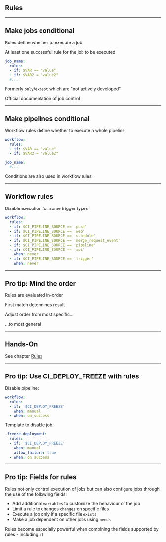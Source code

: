 <!-- .slide: id="gitlab_rules" class="vertical-center" -->

<i class="fa-duotone fa-book-section fa-8x fa-duotone-colors" style="float: right; color: grey;"></i>

## Rules

---

## Make jobs conditional

Rules [](https://docs.gitlab.com/ee/ci/yaml/#rules) define whether to execute a job

At least one successful rule for the job to be executed

```yaml
job_name:
  rules:
  - if: $VAR == "value"
  - if: $VAR2 = "value2"
  #...
```

Formerly `only`/`except` [](https://docs.gitlab.com/ee/ci/yaml/#only--except) which are "not actively developed"

Official documentation of job control [](https://docs.gitlab.com/ee/ci/jobs/job_control.html)

---

## Make pipelines conditional

Workflow rules [](https://docs.gitlab.com/ee/ci/yaml/#workflow) define whether to execute a whole pipeline

```yaml
workflow:
  rules:
  - if: $VAR == "value"
  - if: $VAR2 = "value2"

job_name:
  #...
```

Conditions are also used in workflow rules 

---

## Workflow rules

Disable execution for some trigger types

```yaml
workflow:
  rules:
  - if: $CI_PIPELINE_SOURCE == 'push'
  - if: $CI_PIPELINE_SOURCE == 'web'
  - if: $CI_PIPELINE_SOURCE == 'schedule'
  - if: $CI_PIPELINE_SOURCE == 'merge_request_event'
  - if: $CI_PIPELINE_SOURCE == 'pipeline'
  - if: $CI_PIPELINE_SOURCE == 'api'
    when: never
  - if: $CI_PIPELINE_SOURCE == 'trigger'
    when: never
```

---

## Pro tip: Mind the order

Rules are evaluated in-order

First match determines result

Adjust order from most specific...

...to most general

---

## Hands-On

See chapter [Rules](/hands-on/2024-11-12/130_rules/exercise/)

---

## Pro tip: Use CI_DEPLOY_FREEZE with rules

Disable pipeline:

```yaml
workflow:
  rules:
  - if: '$CI_DEPLOY_FREEZE'
    when: manual
  - when: on_success
```

Template to disable job:

```yaml
.freeze-deployment:
  rules:
  - if: '$CI_DEPLOY_FREEZE'
    when: manual
    allow_failure: true
  - when: on_success
```

---

## Pro tip: Fields for rules

Rules not only control execution of jobs but can also configure jobs through the use of the following fields:

- Add additional `variables` [](https://docs.gitlab.com/ee/ci/yaml/#rulesvariables) to customize the behaviour of the job
- Limit a rule to changes `changes` [](https://docs.gitlab.com/ee/ci/yaml/#ruleschanges) on specific files
- Execute a job only if a specific file `exists` [](https://docs.gitlab.com/ee/ci/yaml/#rulesexists)
- Make a job dependent on other jobs using `needs` [](https://docs.gitlab.com/ee/ci/yaml/#rulesneeds)

Rules become especially powerful when combining the fields supported by rules - including `if`
